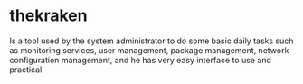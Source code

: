 # thekraken
Is a tool used by the system administrator to do some basic daily tasks such as monitoring services, user management, package management, network configuration management, and he has very easy interface to use and practical.
